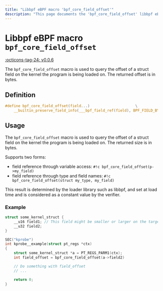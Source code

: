 ```yaml
---
title: "Libbpf eBPF macro 'bpf_core_field_offset'"
description: "This page documents the 'bpf_core_field_offset' libbpf eBPF macro, including its definition, usage, and examples."
---
```

# Libbpf eBPF macro `bpf_core_field_offset`

[:octicons-tag-24: v0.0.6](https://github.com/libbpf/libbpf/releases/tag/v0.0.6)

The `bpf_core_field_offset` macro is used to query the offset of a struct field on the kernel the program is being loaded on. The returned offset is in bytes.

## Definition

```c
#define bpf_core_field_offset(field...)					    \
	__builtin_preserve_field_info(___bpf_field_ref(field), BPF_FIELD_BYTE_OFFSET)
```

## Usage

The `bpf_core_field_offset` macro is used to query the offset of a struct field on the kernel the program is being loaded on. The returned size is in bytes.

Supports two forms:

* field reference through variable access: `#!c bpf_core_field_offset(p->my_field)`
* field reference through type and field names: `#!c bpf_core_field_offset(struct my_type, my_field)`

This result is determined by the loader library such as libbpf, and set at load time and is considered as a constant value by the verifier.

### Example

```c
struct some_kernel_struct {
    __u16 field1; // This field might be smaller or larger on the target kernel
    __u32 field2;
}

SEC("kprobe")
int kprobe__example(struct pt_regs *ctx)
{
    struct some_kernel_struct *a = PT_REGS_PARM1(ctx);
    int field_offset = bpf_core_field_offset(a->field2)

    // Do something with field_offset
    // ...

    return 0;
}
```
